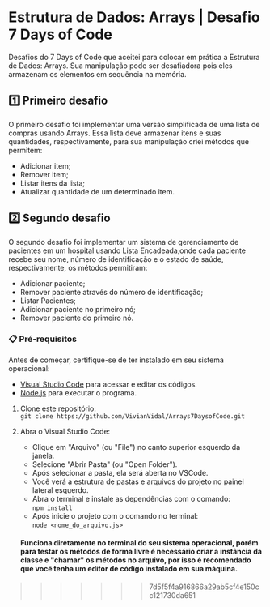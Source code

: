 

# Estrutura de Dados: Arrays | Desafio 7 Days of Code

Desafios do 7 Days of Code que aceitei para colocar em prática a Estrutura de Dados: Arrays.
Sua manipulação pode ser desafiadora pois eles armazenam os elementos em sequência na memória.

## 1️⃣ Primeiro desafio 

O primeiro desafio foi implementar uma versão simplificada de uma lista de compras usando Arrays. Essa lista deve armazenar itens e suas quantidades, respectivamente, para sua manipulação criei métodos que permitem:
- Adicionar item;
- Remover item;
- Listar itens da lista;
- Atualizar quantidade de um determinado item.

## 2️⃣ Segundo desafio

O segundo desafio foi implementar um sistema de gerenciamento de pacientes em um hospital usando Lista Encadeada,onde cada paciente recebe seu nome, número de identificação e o estado de saúde, respectivamente, os métodos permitiram:
- Adicionar paciente;
- Remover paciente através do número de identificação;
- Listar Pacientes;
- Adicionar paciente no primeiro nó;
- Remover paciente do primeiro nó.


### 📋 Pré-requisitos

Antes de começar, certifique-se de ter instalado em seu sistema operacional:
* [Visual Studio Code](https://code.visualstudio.com/) para acessar e editar os códigos.
* [Node.js](https://nodejs.org/en/download/current) para executar o programa.

1. Clone este repositório:
   <br>
   ```git clone https://github.com/VivianVidal/Arrays7DaysofCode.git```

2. Abra o Visual Studio Code:
   * Clique em "Arquivo" (ou "File") no canto superior esquerdo da janela.
   * Selecione "Abrir Pasta" (ou "Open Folder").
   * Após selecionar a pasta, ela será aberta no VSCode.
   * Você verá a estrutura de pastas e arquivos do projeto no painel lateral esquerdo.
   * Abra o terminal e instale as dependências com o comando:
     <br>
     ```npm install```
   * Após inicie o projeto com o comando no terminal:
     <br>
     ```node <nome_do_arquivo.js>```

   #### Funciona diretamente no terminal do seu sistema operacional, porém para testar os métodos de forma livre é necessário criar a instância da classe e "chamar" os métodos no arquivo, por isso é recomendado que você tenha um editor de código instalado em sua máquina.
     

>>>>>>> 7d5f5f4a916866a29ab5cf4e150cc121730da651

